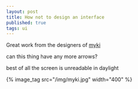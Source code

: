```yaml
---
layout: post
title: How not to design an interface
published: true
tags: ui
---
```


Great work from the designers of [myki](http://en.wikipedia.org/wiki/Myki)

can this thing have any more arrows?

best of all the screen is unreadable in daylight

{% image_tag src="/img/myki.jpg" width="400" %}